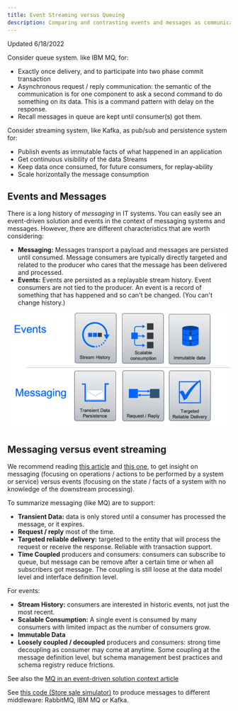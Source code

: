 ```yaml
---
title: Event Streaming versus Queuing
description: Comparing and contrasting events and messages as communication artifacts in distributed systems.
---
```


Updated 6/18/2022

Consider queue system. like IBM MQ, for:

* Exactly once delivery, and to participate into two phase commit transaction
* Asynchronous request / reply communication: the semantic of the communication is for one component to ask a second command to do something on its data. This is a command pattern with delay on the response.
* Recall messages in queue are kept until consumer(s) got them.

Consider streaming system, like Kafka, as pub/sub and persistence system for:

* Publish events as immutable facts of what happened in an application
* Get continuous visibility of the data Streams
* Keep data once consumed, for future consumers, for replay-ability
* Scale horizontally the message consumption

## Events and Messages

There is a long history of *messaging* in IT systems.  You can easily see an event-driven solution and events in the context of messaging systems and messages. However, there are different characteristics that are worth considering:

* **Messaging:** Messages transport a payload and messages are persisted until consumed. Message consumers are typically directly targeted and related to the producer who cares that the message has been delivered and processed.
* **Events:** Events are persisted as a replayable stream history. Event consumers are not tied to the producer. An event is a record of something that has happened and so can't be changed. (You can't change history.)

![](./images/evt-msg.png)

## Messaging versus event streaming

We recommend reading [this article](https://developer.ibm.com/messaging/2018/05/18/comparing-messaging-event-streaming-use-cases/) and [this one](https://developer.ibm.com/messaging/2019/02/05/comparing-messaging-pub-sub-and-event-streams/), to get insight on messaging (focusing on operations / actions to be performed by a system or service) versus events (focusing on the state / facts of a system with no knowledge of the downstream processing).

To summarize messaging (like MQ) are to support:

* **Transient Data:** data is only stored until a consumer has processed the message, or it expires.
* **Request / reply** most of the time.
* **Targeted reliable delivery:** targeted to the entity that will process the request or receive the response. Reliable with transaction support.
* **Time Coupled** producers and consumers: consumers can subscribe to queue, but message can be remove after a certain time or when all subscribers got message. The coupling is still loose at the data model level and interface definition level.

For events:

* **Stream History:** consumers are interested in historic events, not just the most recent.
* **Scalable Consumption:** A single event is consumed by many consumers with limited impact as the number of consumers grow.
* **Immutable Data**
* **Loosely coupled / decoupled** producers and consumers: strong time decoupling as consumer may come at anytime. Some coupling at the message definition level, but schema management best practices and schema registry reduce frictions.

See also the [MQ in an event-driven solution context article](../../technology/mq/)

See [this code (Store sale simulator)](https://github.com/ibm-cloud-architecture/refarch-eda-store-simulator) to produce messages to different middleware: RabbitMQ, IBM MQ or Kafka.